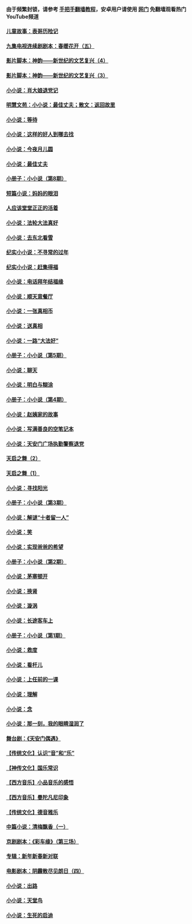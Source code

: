 #### 由于频繁封锁，请参考 [手把手翻墙教程](https://github.com/gfw-breaker/guides/wiki/)，安卓用户请使用 [网门](https://github.com/gfw-breaker/nogfw/blob/master/dl.md?t=07150000) 免翻墙观看热门YouTube频道 

#### [儿童故事：表哥历险记](../pages/328/383535.md?t=07150000) 

#### [九集电视连续剧剧本：春暖花开（五）](../pages/328/275919.md?t=07150000) 

#### [影片脚本：神韵——新世纪的文艺复兴（4）](../pages/328/266089.md?t=07150000) 

#### [影片脚本：神韵——新世纪的文艺复兴（3）](../pages/328/266087.md?t=07150000) 

#### [小小说：肖大娘退党记](../pages/328/239807.md?t=07150000) 

#### [明慧文苑：小小说：最佳丈夫；散文：返回故里](../pages/328/3439.md?t=07150000) 

#### [小小说：等待](../pages/328/223927.md?t=07150000) 

#### [小小说：这样的好人到哪去找](../pages/328/209396.md?t=07150000) 

#### [小小说：今夜月儿圆](../pages/328/193588.md?t=07150000) 

#### [小小说：最佳丈夫](../pages/328/190938.md?t=07150000) 

#### [小册子：小小说（第8期）](../pages/328/188202.md?t=07150000) 

#### [短篇小说：妈妈的眼泪](../pages/328/187712.md?t=07150000) 

#### [人应该堂堂正正的活着](../pages/328/182430.md?t=07150000) 

#### [小小说：法轮大法真好](../pages/328/174669.md?t=07150000) 

#### [小小说：去东北看雪](../pages/328/173882.md?t=07150000) 

#### [纪实小小说：不寻常的过年](../pages/328/173187.md?t=07150000) 

#### [纪实小小说：赶集得福](../pages/328/172652.md?t=07150000) 

#### [小小说：电话拜年结福缘](../pages/328/172533.md?t=07150000) 

#### [小小说：顺天意餐厅](../pages/328/170182.md?t=07150000) 

#### [小小说：一张真相币](../pages/328/169410.md?t=07150000) 

#### [小小说：送真相](../pages/328/166713.md?t=07150000) 

#### [小小说：一路“大法好”](../pages/328/162016.md?t=07150000) 

#### [小册子：小小说（第5期）](../pages/328/161131.md?t=07150000) 

#### [小小说：聊天](../pages/328/159640.md?t=07150000) 

#### [小小说：明白与糊涂](../pages/328/158101.md?t=07150000) 

#### [小册子：小小说（第4期）](../pages/328/158006.md?t=07150000) 

#### [小小说：赵姨家的故事](../pages/328/157843.md?t=07150000) 

#### [小小说：写满善良的空笔记本](../pages/328/157382.md?t=07150000) 

#### [小小说：天安门广场执勤警察退党](../pages/328/156982.md?t=07150000) 

#### [天启之舞（2）](../pages/328/153440.md?t=07150000) 

#### [天启之舞（1）](../pages/328/153439.md?t=07150000) 

#### [小小说：寻找阳光](../pages/328/153065.md?t=07150000) 

#### [小册子：小小说（第3期）](../pages/328/151715.md?t=07150000) 

#### [小小说：解谜“十者留一人”](../pages/328/148967.md?t=07150000) 

#### [小小说：笑](../pages/328/148905.md?t=07150000) 

#### [小小说：实现爸爸的希望](../pages/328/148096.md?t=07150000) 

#### [小册子：小小说（第2期）](../pages/328/147214.md?t=07150000) 

#### [小小说：茅塞顿开](../pages/328/147030.md?t=07150000) 

#### [小小说：换肾](../pages/328/146770.md?t=07150000) 

#### [小小说：漩涡](../pages/328/146683.md?t=07150000) 

#### [小小说：长途客车上](../pages/328/145076.md?t=07150000) 

#### [小册子：小小说（第1期）](../pages/328/143963.md?t=07150000) 

#### [小小说：救度](../pages/328/143927.md?t=07150000) 

#### [小小说：看杆儿](../pages/328/142137.md?t=07150000) 

#### [小小说：上任前的一课](../pages/328/140808.md?t=07150000) 

#### [小小说：理解](../pages/328/140476.md?t=07150000) 

#### [小小说：念](../pages/328/139513.md?t=07150000) 

#### [小小说：那一刻，我的眼睛湿润了](../pages/328/138476.md?t=07150000) 

#### [舞台剧：《天安门偶遇》](../pages/328/117155.md?t=07150000) 

#### [【传统文化】认识“音”和“乐”](../pages/328/108667.md?t=07150000) 

#### [【神传文化】国乐常识](../pages/328/104225.md?t=07150000) 

#### [【西方音乐】小品音乐的感悟](../pages/328/102924.md?t=07150000) 

#### [【西方音乐】曼陀凡尼印象](../pages/328/102922.md?t=07150000) 

#### [【传统文化】德音雅乐](../pages/328/102923.md?t=07150000) 

#### [中篇小说：清梅飘香（一）](../pages/328/101058.md?t=07150000) 

#### [京剧剧本：《彩车缘》（第三场）](../pages/328/96434.md?t=07150000) 

#### [专辑：新年新春新对联](../pages/328/94991.md?t=07150000) 

#### [电影剧本：阴霾散尽见朗日（四）](../pages/328/87081.md?t=07150000) 

#### [小小说：出路](../pages/328/84848.md?t=07150000) 

#### [小小说：天堂鸟](../pages/328/83084.md?t=07150000) 

#### [小小说：生死的启迪](../pages/328/70977.md?t=07150000) 

